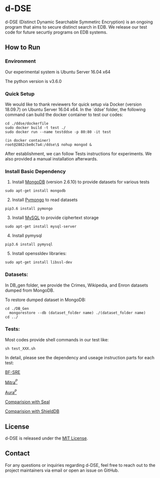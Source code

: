 # d-DSE

d-DSE (Distinct Dynamic Searchable Symmetirc Encryption) is an ongoing program that aims to secure distinct search in EDB. 
We release our test code for future securtiy programs on EDB systems.


## How to Run

### Environment

Our experimental system is Ubuntu Server 16.04 x64

The python version is v3.6.0


### Quick Setup

We would like to thank reviewers for quick setup via Docker (version 18.09.7) on Ubuntu Server 16.04 x64.
In the `ddse' folder, the following command can build the docker container to test our codes:

```
cd ./ddse/dockerfile
sudo docker build -t test ./
sudo docker run --name testddse -p 80:80 -it test

(in docker container)
root@2882cbe0c7a4:/ddse\$ nohup mongod &
```

After establishment, we can follow Tests instructions for experiments. We also provided a manual installation afterwards.


### Install Basic Dependency

1. Install <u>MongoDB</u> (version 2.6.10) to provide datasets for various tests 

```sudo apt-get install mongodb```

2. Install <u>Pymongo</u> to read datasets

```pip3.6 install pymongo```

3. Install <u>MySQL</u>  to provide ciphertext storage

```sudo apt-get install mysql-server```

4. Install pymysql

```pip3.6 install pymysql```

5. Install openssldev libraries:

```sudo apt-get install libssl-dev```

### Datasets:

In DB_gen folder, we provide the Crimes, Wikipedia, and Enron datasets dumped from MongoDB.

To restore dumped dataset in MongoDB:

```
cd ./DB_Gen
  mongorestore --db (dataset_folder name) ./(dataset_folder name)
cd ../
```


### Tests:

Most codes provide shell commands in our test like:

```sh test_XXX.sh```

In detail, please see the dependency and useage instruction parts for each test:

[BF-SRE](BF-SRE/)


[Mitra$^P$](Compare_MITRAp/)


[Aura$^P$](Compare_AURAp/)


[Comparision with Seal](Compare_Seal/)


[Comparision with ShieldDB](Compare_ShieldDB/) 


## License

d-DSE is released under the [MIT License](./LICENSE).

## Contact

For any questions or inquiries regarding d-DSE, feel free to reach out to the project maintainers via email or open an issue on GitHub.
